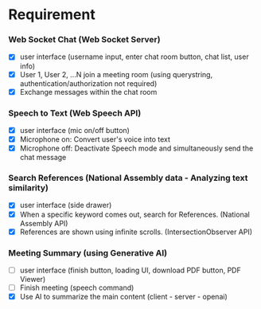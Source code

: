 # Requirement

### Web Socket Chat (Web Socket Server)

- [x] user interface (username input, enter chat room button, chat list, user info)
- [x] User 1, User 2, ...N join a meeting room (using querystring, authentication/authorization not required)
- [x] Exchange messages within the chat room

### Speech to Text (Web Speech API)

- [x] user interface (mic on/off button)
- [x] Microphone on: Convert user's voice into text
- [x] Microphone off: Deactivate Speech mode and simultaneously send the chat message

### Search References (National Assembly data - Analyzing text similarity)

- [x] user interface (side drawer)
- [x] When a specific keyword comes out, search for References. (National Assembly API)
- [x] References are shown using infinite scrolls. (IntersectionObserver API)

### Meeting Summary (using Generative AI)

- [ ] user interface (finish button, loading UI, download PDF button, PDF Viewer)
- [ ] Finish meeting (speech command)
- [x] Use AI to summarize the main content (client - server - openai)
